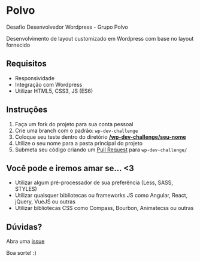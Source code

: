 # Polvo

Desafio Desenvolvedor Wordpress - Grupo Polvo

Desenvolvimento de layout customizado em Wordpress com base no layout fornecido

## Requisitos
- Responsividade
- Integração com Wordpress
- Utilizar HTML5, CSS3, JS (ES6)

## Instruções

1. Faça um fork do projeto para sua conta pessoal
2. Crie uma branch com o padrão: `wp-dev-challenge`
3. Coloque seu teste dentro do diretório **[/wp-dev-challenge/seu-nome](https://github.com/aline-matos/polvo/tree/wp-dev-challenge)** 
4. Utilize o seu nome para a pasta principal do projeto
5. Submeta seu código criando um [Pull Request](https://github.com/aline-matos/polvo/compare/master...wp-dev-challenge) para `wp-dev-challenge/`

## Você pode e iremos amar se... <3

- Utilizar algum pré-processador de sua preferência (Less, SASS, STYLES)
- Utilizar quaisquer bibliotecas ou frameworks JS como Angular, React, jQuery, VueJS ou outras
- Utilizar bibliotecas CSS como Compass, Bourbon, Animatecss ou outras

## Dúvidas?

Abra uma [issue](https://github.com/aline-matos/polvo/issues/new)

Boa sorte! :)

